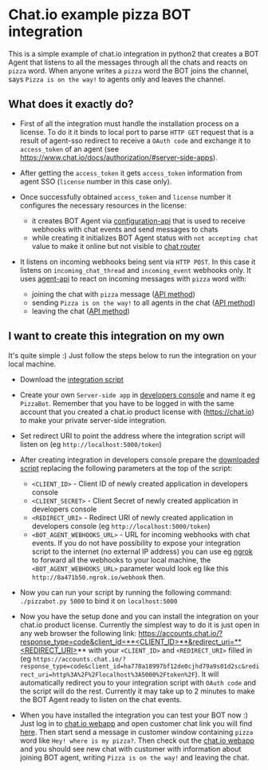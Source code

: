 # Chat.io example pizza BOT integration

This is a simple example of chat.io integration in python2 that creates a BOT Agent that listens to all the messages through all the chats and reacts on `pizza` word. When anyone writes a `pizza` word the BOT joins the channel, says `Pizza is on the way!` to agents only and leaves the channel.

## What does it exactly do?

* First of all the integration must handle the installation process on a license. To do it it binds to local port to parse `HTTP GET` request that is a result of agent-sso redirect to receive a `OAuth code` and exchange it to `access_token` of an agent (see https://www.chat.io/docs/authorization/#server-side-apps).

* After getting the `access_token` it gets `access_token` information from agent SSO (`license` number in this case only).

* Once successfully obtained `access_token` and `license` number it configures the necessary resources in the license:
  * it creates BOT Agent via [configuration-api](https://www.chat.io/docs/configuration-api/api-reference/v0.3/#bot-agent) that is used to receive webhooks with chat events and send messages to chats
  * while creating it initializes BOT Agent status with `not accepting chat` value to make it online but not visible to [chat router](https://www.chat.io/docs/apis-overview/#automatic-routing)

* It listens on incoming webhooks being sent via `HTTP POST`. In this case it listens on `incoming_chat_thread` and `incoming_event` webhooks only. It uses [agent-api](https://www.chat.io/docs/agent-api/) to react on incoming messages with `pizza` word with:
  * joining the chat with `pizza` message ([API method](https://www.chat.io/docs/agent-api/api-reference/v0.3/#join-chat))
  * sending `Pizza is on the way!` to all agents in the chat ([API method](https://www.chat.io/docs/agent-api/api-reference/v0.3/#send-event))
  * leaving the chat ([API method](https://www.chat.io/docs/agent-api/api-reference/v0.3/#remove-from-chat))

## I want to create this integration on my own

It's quite simple :) Just follow the steps below to run the integration on your local machine.

* Download the [integration script](./pizzabot.py)

* Create your own `Server-side app` in [developers console](https://console.chat.io/apps) and name it eg `PizzaBot`. Remember that you have to be logged in with the same account that you created a chat.io product license with (https://chat.io) to make your private server-side integration.

* Set redirect URI to point the address where the integration script will listen on (eg `http://localhost:5000/token`)

* After creating integration in developers console prepare the [downloaded script](./pizzabot.py) replacing the following parameters at the top of the script:
  * `<CLIENT_ID>` - Client ID of newly created application in developers console
  * `<CLIENT_SECRET>` - Client Secret of newly created application in developers console
  * `<REDIRECT_URI>` - Redirect URI of newly created application in developers console (eg `http://localhost:5000/token`)
  * `<BOT_AGENT_WEBHOOKS_URL>` - URL for incoming webhooks with chat events. If you do not have possibility to expose your integration script to the internet (no external IP address) you can use eg [ngrok](https://dashboard.ngrok.com/user/signup) to forward all the webhooks to your local machine, the `<BOT_AGENT_WEBHOOKS_URL>` parameter would look eg like this `http://8a471b50.ngrok.io/webhook` then.

* Now you can run your script by running the following command: `./pizzabot.py 5000` to bind it on `localhost:5000`

* Now you have the setup done and you can install the integration on your chat.io product license. Currently the simplest way to do it is just open in any web browser the following link: https://accounts.chat.io/?response_type=code&client_id=**<CLIENT_ID>**&redirect_uri=**<REDIRECT_URI>** with your `<CLIENT_ID>` and `<REDIRECT_URI>` filled in (eg `https://accounts.chat.io/?response_type=code&client_id=ha778a18997bf12de0cjhd79a9s01d2sc&redirect_uri=http%3A%2F%2Flocalhost%3A5000%2Ftoken%2F`). It will automatically redirect you to your integration script with `OAuth code` and the script will do the rest. Currently it may take up to 2 minutes to make the BOT Agent ready to listen on the chat events.

* When you have installed the integration you can test your BOT now :) Just log in to [chat.io webapp](https://app.chat.io) and open customer chat link you will find [here](https://app.chat.io/settings/channel-direct-link). Then start send a message in customer window containing `pizza` word like `Hey! where is my pizza?`. Then check out the [chat.io webapp](https://app.chat.io) and you should see new chat with customer with information about joining BOT agent, writing `Pizza is on the way!` and leaving the chat.

